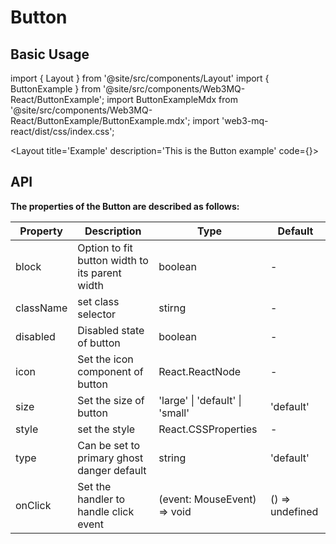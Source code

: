 # Button

## Basic Usage
import { Layout } from '@site/src/components/Layout'
import { ButtonExample } from '@site/src/components/Web3MQ-React/ButtonExample';
import ButtonExampleMdx from '@site/src/components/Web3MQ-React/ButtonExample/ButtonExample.mdx';
import 'web3-mq-react/dist/css/index.css';

<Layout
title='Example'
description='This is the Button example'
code={<ButtonExampleMdx />}>
<ButtonExample />
</Layout>

## API

**The properties of the Button are described as follows:**

| Property     | Description                      | Type                                      | Default       |
| ------------ | -------------------------------- | ----------------------------------------- | ------------- |
|  block       | Option to fit button width to its parent width  | boolean                    |   -           |
|  className   | set class selector               | stirng                                    |   -           |
|  disabled    | Disabled state of button         | boolean                                   |   -           |
|  icon        | Set the icon component of button | React.ReactNode                           |   -           |
|  size        | Set the size of button           | 'large' \| 'default' \| 'small'           |   'default'   |
|  style       | set the style                    | React.CSSProperties                       |    -          |
|  type        | Can be set to primary ghost danger default |  string                         |   'default'   |
|  onClick     | Set the handler to handle click event | (event: MouseEvent) => void          | () => undefined |
